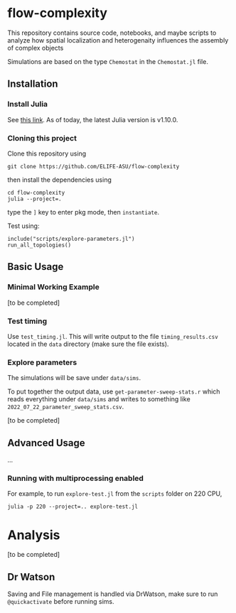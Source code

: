 # flow-complexity

This repository contains source code, notebooks, and maybe scripts to analyze how spatial localization and heterogenaity influences the assembly of complex objects


Simulations are based on the type `Chemostat` in the `Chemostat.jl` file. 

## Installation

### Install Julia

See [this link](https://julialang.org/downloads/). As of today, the latest Julia version is v1.10.0.

### Cloning this project

Clone this repository using

```
git clone https://github.com/ELIFE-ASU/flow-complexity
```

then install the dependencies using

```
cd flow-complexity
julia --project=.
```

type the `]` key to enter pkg mode, then `instantiate`.

Test using:

```
include("scripts/explore-parameters.jl")
run_all_topologies()
```

## Basic Usage

### Minimal Working Example

[to be completed]

### Test timing

Use `test_timing.jl`. This will write output to the file `timing_results.csv` located in the `data` directory (make sure the file exists).

### Explore parameters

The simulations will be save under `data/sims`.

To put together the output data, use `get-parameter-sweep-stats.r` which reads everything under `data/sims` and writes to something like `2022_07_22_parameter_sweep_stats.csv`.

[to be completed]

## Advanced Usage

...

### Running with multiprocessing enabled

For example, to run `explore-test.jl` from the `scripts` folder on 220 CPU,

```
julia -p 220 --project=.. explore-test.jl
```

# Analysis

[to be completed]

## Dr Watson

Saving and File management is handled via DrWatson, make sure to run `@quickactivate` before running sims.
